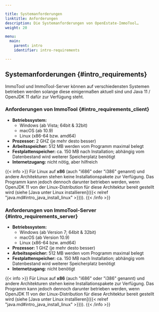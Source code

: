 ```yaml
---

title: Systemanforderungen
linktitle: Anforderungen
description: Die Systemanforderungen von OpenEstate-ImmoTool…
weight: 20

menu:
  main:
    parent: intro
    identifier: intro-requirements

---
```


## Systemanforderungen {#intro_requirements}

ImmoTool und ImmoTool-Server können auf verschiedensten Systemen betrieben werden solange diese einigermaßen aktuell sind und Java 11 / OpenJDK 11 dafür zur Verfügung steht.


### Anforderungen von ImmoTool {#intro_requirements_client}

-   **Betriebssystem:**
    -   Windows (ab Vista; 64bit & 32bit)
    -   macOS (ab 10.9)
    -   Linux (x86-64 bzw. amd64)
-   **Prozessor:**
    2 GHZ (je mehr desto besser)
-   **Arbeitsspeicher:**
    512 MB werden vom Programm maximal belegt
-   **Festplattenspeicher:**
    ca. 150 MB nach Installation; abhängig vom Datenbestand wird weiterer Speicherplatz benötigt
-   **Internetzugang:**
    nicht nötig, aber hilfreich

{{< info >}}
Für Linux auf **x86** (auch "i686" oder "i386" genannt) und andere Architekturen stehen keine Installationspakete zur Verfügung. Das Programm kann jedoch dennoch darunter betrieben werden, wenn OpenJDK 11 von der Linux-Distribution für diese Architektur bereit gestellt wird (siehe [Java unter Linux installieren]({{< relref "java.md#intro_java_install_linux" >}})).
{{< /info >}} 


### Anforderungen von ImmoTool-Server {#intro_requirements_server}

-   **Betriebssystem:**
    -   Windows (ab Version 7; 64bit & 32bit)
    -   macOS (ab Version 10.9)
    -   Linux (x86-64 bzw. amd64)
-   **Prozessor:**
    1 GHZ (je mehr desto besser)
-   **Arbeitsspeicher:**
    512 MB werden vom Programm maximal belegt
-   **Festplattenspeicher:**
    ca. 150 MB nach Installation; abhängig vom Datenbestand wird weiterer Speicherplatz benötigt
-   **Internetzugang:**
    nicht benötigt

{{< info >}}
Für Linux auf **x86** (auch "i686" oder "i386" genannt) und andere Architekturen stehen keine Installationspakete zur Verfügung. Das Programm kann jedoch dennoch darunter betrieben werden, wenn OpenJDK 11 von der Linux-Distribution für diese Architektur bereit gestellt wird (siehe [Java unter Linux installieren]({{< relref "java.md#intro_java_install_linux" >}})).
{{< /info >}}

